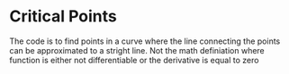 # Critical Points

The code is to find points in a curve where the line connecting the points can be approximated to a stright line. Not the math definiation where function is either not differentiable or the derivative is equal to zero
